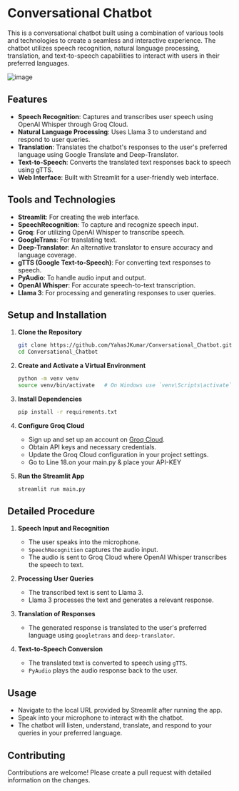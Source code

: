 
# Conversational Chatbot

This is a conversational chatbot built using a combination of various tools and technologies to create a seamless and interactive experience. The chatbot utilizes speech recognition, natural language processing, translation, and text-to-speech capabilities to interact with users in their preferred languages.

![image](https://i.pinimg.com/originals/aa/29/c3/aa29c30acb037c359bff34f60f6fb0df.gif)

## Features

- **Speech Recognition**: Captures and transcribes user speech using OpenAI Whisper through Groq Cloud.
- **Natural Language Processing**: Uses Llama 3 to understand and respond to user queries.
- **Translation**: Translates the chatbot's responses to the user's preferred language using Google Translate and Deep-Translator.
- **Text-to-Speech**: Converts the translated text responses back to speech using gTTS.
- **Web Interface**: Built with Streamlit for a user-friendly web interface.

## Tools and Technologies

- **Streamlit**: For creating the web interface.
- **SpeechRecognition**: To capture and recognize speech input.
- **Groq**: For utilizing OpenAI Whisper to transcribe speech.
- **GoogleTrans**: For translating text.
- **Deep-Translator**: An alternative translator to ensure accuracy and language coverage.
- **gTTS (Google Text-to-Speech)**: For converting text responses to speech.
- **PyAudio**: To handle audio input and output.
- **OpenAI Whisper**: For accurate speech-to-text transcription.
- **Llama 3**: For processing and generating responses to user queries.

## Setup and Installation

1. **Clone the Repository**
   ```sh
   git clone https://github.com/YahasJKumar/Conversational_Chatbot.git
   cd Conversational_Chatbot
   ```

2. **Create and Activate a Virtual Environment**
   ```sh
   python -m venv venv
   source venv/bin/activate   # On Windows use `venv\Scripts\activate`
   ```

3. **Install Dependencies**
   ```sh
   pip install -r requirements.txt
   ```

4. **Configure Groq Cloud**
   - Sign up and set up an account on [Groq Cloud](https://console.groq.com/keys).
   - Obtain API keys and necessary credentials.
   - Update the Groq Cloud configuration in your project settings.
   - Go to Line 18.on your main.py & place your API-KEY

5. **Run the Streamlit App**
   ```sh
   streamlit run main.py
   ```

## Detailed Procedure

1. **Speech Input and Recognition**
   - The user speaks into the microphone.
   - `SpeechRecognition` captures the audio input.
   - The audio is sent to Groq Cloud where OpenAI Whisper transcribes the speech to text.

2. **Processing User Queries**
   - The transcribed text is sent to Llama 3.
   - Llama 3 processes the text and generates a relevant response.

3. **Translation of Responses**
   - The generated response is translated to the user's preferred language using `googletrans` and `deep-translator`.

4. **Text-to-Speech Conversion**
   - The translated text is converted to speech using `gTTS`.
   - `PyAudio` plays the audio response back to the user.

## Usage

- Navigate to the local URL provided by Streamlit after running the app.
- Speak into your microphone to interact with the chatbot.
- The chatbot will listen, understand, translate, and respond to your queries in your preferred language.

## Contributing

Contributions are welcome! Please create a pull request with detailed information on the changes.
